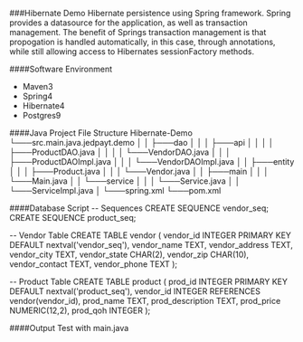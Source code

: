 ###Hibernate Demo
Hibernate persistence using Spring framework. Spring provides a datasource
for the application, as well as transaction management. The benefit of 
Springs transaction management is that propogation is handled automatically, 
in this case, through annotations, while still allowing access to Hibernates 
sessionFactory methods. 


####Software Environment
* Maven3
* Spring4 
* Hibernate4 
* Postgres9


####Java Project File Structure
 Hibernate-Demo
 └───src.main.java.jedpayt.demo
 │       │                 ├───dao
 │       │                 │   ├───api
 │       │                 │   │   ├───ProductDAO.java
 │	     │			       │   │   └───VendorDAO.java
 │       │                 │   ├───ProductDAOImpl.java
 │       │                 │   └───VendorDAOImpl.java
 │       │                 ├───entity
 │	     │			       │   ├───Product.java
 │	     │			       │   └───Vendor.java
 │       │                 ├───main
 │       │			       │   └───Main.java
 │       │                 └───service
 │		 │				       │	 └───Service.java
 │		 │				       └───ServiceImpl.java
 │		 └───spring.xml
 └───pom.xml
 

####Database Script
-- Sequences
CREATE SEQUENCE vendor_seq;
CREATE SEQUENCE product_seq;

-- Vendor Table
CREATE TABLE vendor (
  vendor_id INTEGER PRIMARY KEY DEFAULT nextval('vendor_seq'),
  vendor_name TEXT,
  vendor_address TEXT,
  vendor_city TEXT,
  vendor_state CHAR(2),
  vendor_zip CHAR(10),
  vendor_contact TEXT,
  vendor_phone TEXT
);

-- Product Table
CREATE TABLE product (
  prod_id INTEGER PRIMARY KEY DEFAULT nextval('product_seq'),
  vendor_id INTEGER REFERENCES vendor(vendor_id),
  prod_name TEXT,
  prod_description TEXT,
  prod_price NUMERIC(12,2),
  prod_qoh INTEGER
);

####Output
Test with main.java


